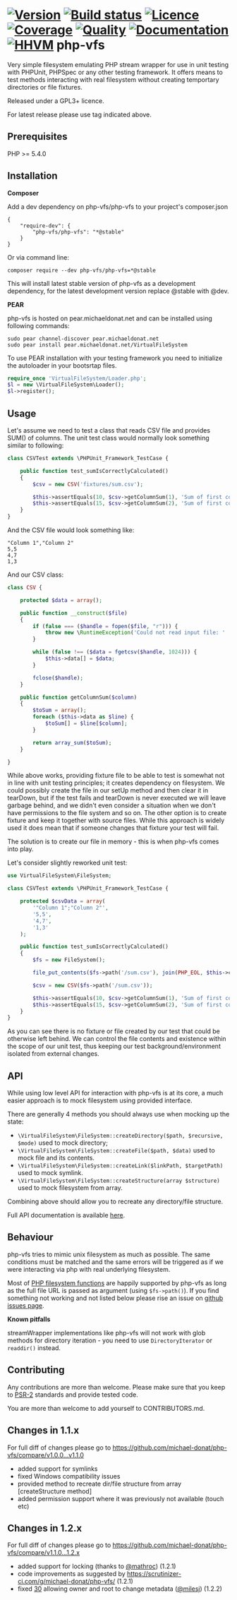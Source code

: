 [![Version][icon-version]][url-version]
[![Build status][icon-build]][url-build]
[![Licence][icon-licence]][url-licence]
[![Coverage][icon-coverage]][url-coverage]
[![Quality][icon-quality]][url-quality]
[![Documentation][icon-docs]][url-docs]
[![HHVM][icon-hhvm]][url-hhvm]
php-vfs
========

Very simple filesystem emulating PHP stream wrapper for use in unit testing
with PHPUnit, PHPSpec or any other testing framework. It offers means to test methods interacting
with real filesystem without creating temportary directories or file fixtures.

Released under a GPL3+ licence.

For latest release please use tag indicated above.

Prerequisites
-------------

PHP >= 5.4.0


Installation
------------

**Composer**

Add a dev dependency on php-vfs/php-vfs to your project's composer.json

    {
        "require-dev": {
            "php-vfs/php-vfs": "*@stable"
        }
    }

Or via command line:

    composer require --dev php-vfs/php-vfs=*@stable

This will install latest stable version of php-vfs as a development dependency, for the latest development version replace @stable with @dev.

**PEAR**

php-vfs is hosted on pear.michaeldonat.net and can be installed using following commands:

    sudo pear channel-discover pear.michaeldonat.net
    sudo pear install pear.michaeldonat.net/VirtualFileSystem
    
To use PEAR installation with your testing framework you need to initialize the autoloader in your bootsrtap files.

```PHP
require_once 'VirtualFileSystem/Loader.php';
$l = new \VirtualFileSystem\Loader();
$l->register();
```
	
Usage
--------------

Let's assume we need to test a class that reads CSV file and provides SUM() of columns. The unit test class would normally look something similar to following:

```PHP
class CSVTest extends \PHPUnit_Framework_TestCase {

    public function test_sumIsCorrectlyCalculated()
    {
        $csv = new CSV('fixtures/sum.csv');

        $this->assertEquals(10, $csv->getColumnSum(1), 'Sum of first column is 10');
        $this->assertEquals(15, $csv->getColumnSum(2), 'Sum of first column is 15');
    }
}
```

And the CSV file would look something like:

```
"Column 1","Column 2"
5,5
4,7
1,3
```

And our CSV class:

```PHP
class CSV {

    protected $data = array();

    public function __construct($file)
    {
        if (false === ($handle = fopen($file, "r"))) {
            throw new \RuntimeException('Could not read input file: ' . $file);
        }

        while (false !== ($data = fgetcsv($handle, 1024))) {
            $this->data[] = $data;
        }

        fclose($handle);
    }

    public function getColumnSum($column)
    {
        $toSum = array();
        foreach ($this->data as $line) {
            $toSum[] = $line[$column];
        }

        return array_sum($toSum);
    }

}
```

While above works, providing fixture file to be able to test is somewhat not in line with unit testing principles; it creates dependency on filesystem.
We could possibly create the file in our setUp method and then clear it in tearDown, but if the test fails and tearDown is never executed we will leave
 garbage behind, and we didn't even consider a situation when we don't have permissions to the file system and so on. The other option is to create fixture and keep
 it together with source files. While this approach is widely used it does mean that if someone changes that fixture your test will fail.

 The solution is to create our file in memory - this is when php-vfs comes into play.

 Let's consider slightly reworked unit test:

```PHP
use VirtualFileSystem\FileSystem;

class CSVTest extends \PHPUnit_Framework_TestCase {

    protected $csvData = array(
        '"Column 1";"Column 2"',
        '5,5',
        '4,7',
        '1,3'
    );

    public function test_sumIsCorrectlyCalculated()
    {
        $fs = new FileSystem();

        file_put_contents($fs->path('/sum.csv'), join(PHP_EOL, $this->csvData));

        $csv = new CSV($fs->path('/sum.csv'));

        $this->assertEquals(10, $csv->getColumnSum(1), 'Sum of first column is 10');
        $this->assertEquals(15, $csv->getColumnSum(2), 'Sum of first column is 15');
    }
}
```

As you can see there is no fixture or file created by our test that could be otherwise left behind. We can control the file contents and existence within the
scope of our unit test, thus keeping our test background/environment isolated from external changes.

API
--------------

While using low level API for interaction with php-vfs is at its core, a much easier approach is to mock filesystem using provided interface.

There are generally 4 methods you should always use when mocking up the state:

- ```\VirtualFileSystem\FileSystem::createDirectory($path, $recursive, $mode)``` used to mock directory;
- ```\VirtualFileSystem\FileSystem::createFile($path, $data)``` used to mock file and its contents.
- ```\VirtualFileSystem\FileSystem::createLink($linkPath, $targetPath)``` used to mock symlink.
- ```\VirtualFileSystem\FileSystem::createStructure(array $structure)``` used to mock filesystem from array.

Combining above should allow you to recreate any directory/file structure.

Full API documentation is available [here](http://michael-donat.github.io/php-vfs/api/master).

Behaviour
-------------

php-vfs tries to mimic unix filesystem as much as possible. The same conditions must be matched and the same errors will be triggered as if we were interacting via php with real underlying filesystem.

Most of [PHP filesystem functions](http://www.php.net/manual/en/ref.filesystem.php) are happily supported by php-vfs as long as the full file URL is passed as argument (using ```$fs->path()```). If you find something not working and not listed below please rise an issue on [github issues page](https://github.com/michael-donat/php-vfs/issues).

**Known pitfalls**

streamWrapper implementations like php-vfs will not work with glob methods for directory iteration - you need to use ```DirectoryIterator``` or ```readdir()``` instead.

Contributing
----------------

Any contributions are more than welcome. Please make sure that you keep to [PSR-2](http://www.php-fig.org/psr/psr-2/) standards and provide tested code.

You are more than welcome to add yourself to CONTRIBUTORS.md.

Changes in 1.1.x
----------------

For full diff of changes please go to https://github.com/michael-donat/php-vfs/compare/v1.0.0...v1.1.0

- added support for symlinks
- fixed Windows compatibility issues
- provided method to recreate dir/file structure from array [createStructure method]
- added permission support where it was previously not available (touch etc)

Changes in 1.2.x
----------------

For full diff of changes please go to https://github.com/michael-donat/php-vfs/compare/v1.1.0...1.2.x

- added support for locking (thanks to [@mathroc](https://github.com/mathroc)) (1.2.1)
- code improvements as suggested by https://scrutinizer-ci.com/g/michael-donat/php-vfs/ (1.2.1)
- fixed [30](https://github.com/michael-donat/php-vfs/issues/30) allowing owner and root to change metadata ([@milesj](https://github.com/milesj)) (1.2.2)



[icon-version]: http://img.shields.io/packagist/v/php-vfs/php-vfs.svg?style=flat
[url-version]: https://packagist.org/packages/php-vfs/php-vfs
[icon-build]: http://img.shields.io/travis/michael-donat/php-vfs/v1.2.1.svg?style=flat
[url-build]: https://travis-ci.org/michael-donat/php-vfs
[icon-coverage]: http://img.shields.io/coveralls/michael-donat/php-vfs/v1.2.1.svg?style=flat
[url-coverage]: http://michael-donat.github.io/php-vfs/coverage/ 
[icon-quality]: http://img.shields.io/scrutinizer/g/michael-donat/php-vfs/1.2.x.svg?style=flat
[url-quality]: https://scrutinizer-ci.com/g/michael-donat/php-vfs/ 
[icon-licence]: http://img.shields.io/packagist/l/php-vfs/php-vfs.svg?style=flat
[url-licence]: LICENCE 
[icon-docs]: http://img.shields.io/badge/docs-API-4C73BA.svg?style=flat
[url-docs]: http://michael-donat.github.io/php-vfs/api/v1.2.1/
[icon-hhvm]: http://img.shields.io/hhvm/php-vfs/php-vfs/1.2.x-dev.svg?style=flat
[url-hhvm]: http://hhvm.h4cc.de/package/php-vfs/php-vfs
